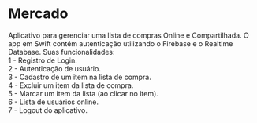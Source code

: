 # Mercado
Aplicativo para gerenciar uma lista de compras Online e Compartilhada. 
O app em Swift contém autenticação utilizando o Firebase e o Realtime Database. 
Suas funcionalidades: <br/>
1 - Registro de Login. <br/>
2 - Autenticação de usuário.<br/>
3 - Cadastro de um item na lista de compra. <br/>
4 - Excluir um item da lista de compra. <br/>
5 - Marcar um item da lista (ao clicar no item). <br/>
6 - Lista de usuários online. <br/>
7 - Logout do aplicativo. <br/>
